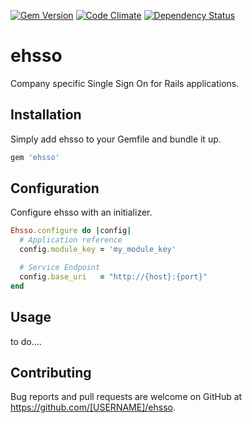 [![Gem Version](https://badge.fury.io/rb/ehsso.svg)](https://badge.fury.io/rb/ehsso)
[![Code Climate](https://codeclimate.com/github/thomis/ehsso/badges/gpa.svg)](https://codeclimate.com/github/thomis/ehsso)
[![Dependency Status](https://gemnasium.com/badges/github.com/thomis/ehsso.svg)](https://gemnasium.com/github.com/thomis/ehsso)

# ehsso

Company specific Single Sign On for Rails applications.

## Installation

Simply add ehsso to your Gemfile and bundle it up.

```Ruby
gem 'ehsso'
```

## Configuration

Configure ehsso with an initializer.

```Ruby
Ehsso.configure do |config|
  # Application reference
  config.module_key = 'my_module_key'

  # Service Endpoint
  config.base_uri   = "http://{host}:{port}"
end
```

## Usage

to do....

## Contributing

Bug reports and pull requests are welcome on GitHub at https://github.com/[USERNAME]/ehsso.
